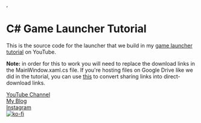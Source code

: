 ,
# C# Game Launcher Tutorial
This is the source code for the launcher that we build in my [game launcher tutorial](https://youtu.be/JIjZQo03YdA) on YouTube.

**Note:** in order for this to work you will need to replace the download links in the MainWindow.xaml.cs file. If you're hosting files on Google Drive like we did in the tutorial, you can use [this](https://sites.google.com/site/gdocs2direct/) to convert sharing links into direct-download links.

[YouTube Channel](https://tomweiland.net/youtube)\
[My Blog](https://tomweiland.net/)\
[Instagram](https://tomweiland.net/instagram)\
[![ko-fi](https://www.ko-fi.com/img/githubbutton_sm.svg)](https://ko-fi.com/Y8Y21O02J)
